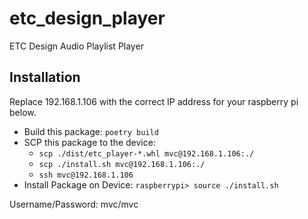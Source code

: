 # etc_design_player
ETC Design Audio Playlist Player


## Installation

Replace 192.168.1.106 with the correct IP address for your raspberry pi below.

 - Build this package:
    `poetry build`
 - SCP this package to the device:
    * `scp ./dist/etc_player-*.whl mvc@192.168.1.106:./`
    * `scp ./install.sh mvc@192.168.1.106:./`
    * `ssh mvc@192.168.1.106`
 - Install Package on Device:
    `raspberrypi> source ./install.sh`

Username/Password: mvc/mvc

